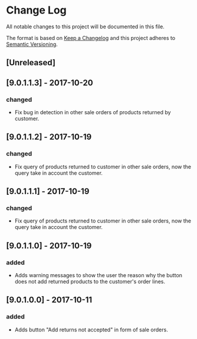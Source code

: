 # Change Log
All notable changes to this project will be documented in this file.

The format is based on [Keep a Changelog](http://keepachangelog.com/)
and this project adheres to [Semantic Versioning](http://semver.org/).

## [Unreleased]


## [9.0.1.1.3] - 2017-10-20
### changed
- Fix bug in detection in other sale orders of products returned by customer.

## [9.0.1.1.2] - 2017-10-19
### changed
- Fix query of products returned to customer in other sale orders, now the query take in account the customer.

## [9.0.1.1.1] - 2017-10-19
### changed
- Fix query of products returned to customer in other sale orders, now the query take in account the customer.

## [9.0.1.1.0] - 2017-10-19
### added
- Adds warning messages to show the user the reason why the button does not add returned products to the customer's order lines.

## [9.0.1.0.0] - 2017-10-11
### added
- Adds button "Add returns not accepted" in form of sale orders.
